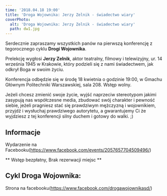 ```yaml
---
time: '2018.04.18 19:00'
title: 'Droga Wojownika: Jerzy Zelnik - świadectwo wiary'
coverPhoto:
  alt: 'Droga Wojownika: Jerzy Zelnik - świadectwo wiary'
  path: dw1.jpg
---
```

Serdecznie zapraszamy wszystkich panów na pierwszą konferencję z tegorocznego cyklu **Drogi Wojownika**. 

Prelekcję wygłosi **Jerzy Zelnik**, aktor teatralny, filmowy i telewizyjny, ur. 14 września 1945 w Krakowie, który podzieli się z nami świadectwem, jak odkrył Boga w swoim życiu. 

Konferencja odbędzie się w środę 18 kwietnia o godzinie 19:00, w Gmachu Głównym Politechniki Warszawskiej, sala 208.
Wstęp wolny. 

Jeżeli chcesz zmienić swoje życie, wyjść naprzeciw stereotypom jakimi zasypują nas współczesne media, zbudować swój charakter i pewność siebie, jeżeli pragniesz stać się prawdziwym mężczyzną i wojownikiem, przyjdź i wysłuchaj prawdziwego autorytetu, a gwarantujemy Ci że wyjdziesz z tej konferencji silny duchem i gotowy do walki. ;)



## Informacje


Wydarzenie na Facebooku(https://www.facebook.com/events/2057657704509496/)<br />


** Wstęp bezpłatny, Brak rezerwacji miejsc **



## Cykl Droga Wojownika:
Strona na facebooku(https://www.facebook.com/drogawojownikasd/)